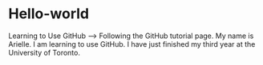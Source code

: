 # Hello-world
Learning to Use GitHub --> Following the GitHub tutorial page. 
My name is Arielle. I am learning to use GitHub. I have just finished my third year at the University of Toronto. 

